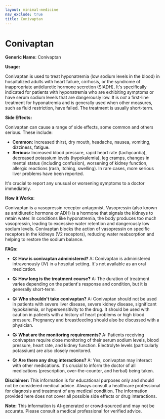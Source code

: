 ```yaml
---
layout: minimal-medicine
nav_exclude: true
title: Conivaptan
---
```


# Conivaptan

**Generic Name:** Conivaptan

**Usage:**

Conivaptan is used to treat hyponatremia (low sodium levels in the blood) in hospitalized adults with heart failure, cirrhosis, or the syndrome of inappropriate antidiuretic hormone secretion (SIADH). It's specifically indicated for patients with hyponatremia who are exhibiting symptoms or have serum sodium levels that are dangerously low.  It is *not* a first-line treatment for hyponatremia and is generally used when other measures, such as fluid restriction, have failed.  The treatment is usually short-term.

**Side Effects:**

Conivaptan can cause a range of side effects, some common and others serious.  These include:

* **Common:**  Increased thirst, dry mouth, headache, nausea, vomiting, dizziness, fatigue.
* **Serious:**  Increased blood pressure, rapid heart rate (tachycardia),  decreased potassium levels (hypokalemia),  leg cramps, changes in mental status (including confusion),  worsening of kidney function, allergic reactions (rash, itching, swelling).  In rare cases, more serious liver problems have been reported.

It's crucial to report any unusual or worsening symptoms to a doctor immediately.

**How it Works:**

Conivaptan is a vasopressin receptor antagonist.  Vasopressin (also known as antidiuretic hormone or ADH) is a hormone that signals the kidneys to retain water.  In conditions like hyponatremia, the body produces too much vasopressin, leading to excessive water retention and dangerously low sodium levels.  Conivaptan blocks the action of vasopressin on specific receptors in the kidneys (V2 receptors), reducing water reabsorption and helping to restore the sodium balance.

**FAQs:**

* **Q: How is conivaptan administered?** A: Conivaptan is administered intravenously (IV) in a hospital setting. It's not available as an oral medication.

* **Q: How long is the treatment course?** A: The duration of treatment varies depending on the patient's response and condition, but it is generally short-term.

* **Q: Who shouldn't take conivaptan?** A: Conivaptan should not be used in patients with severe liver disease, severe kidney disease, significant hypokalemia,  or hypersensitivity to the drug.  It should be used with caution in patients with a history of heart problems or high blood pressure.  Pregnancy and breastfeeding should also be discussed with a physician.

* **Q: What are the monitoring requirements?** A: Patients receiving conivaptan require close monitoring of their serum sodium levels, blood pressure, heart rate, and kidney function.  Electrolyte levels (particularly potassium) are also closely monitored.

* **Q: Are there any drug interactions?** A: Yes, conivaptan may interact with other medications.  It's crucial to inform the doctor of all medications (prescription, over-the-counter, and herbal) being taken.

**Disclaimer:** This information is for educational purposes only and should not be considered medical advice.  Always consult a healthcare professional for diagnosis and treatment of any medical condition.  The information provided here does not cover all possible side effects or drug interactions.


**Note:** This information is AI-generated or crowd-sourced and may not be accurate. Please consult a medical professional for verified advice.